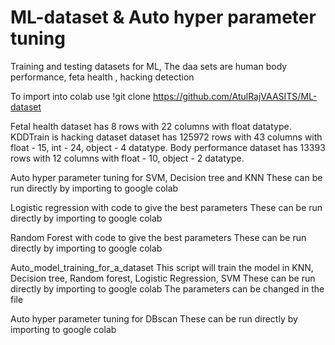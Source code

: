 # ML-dataset & Auto hyper parameter tuning
Training and testing datasets for ML, The daa sets are human body performance, feta health , hacking detection

To import into colab use
!git clone https://github.com/AtulRajVAASITS/ML-dataset

Fetal health dataset has 8 rows with 22 columns with float datatype.
KDDTrain is hacking dataset dataset has 125972 rows with 43 columns with float - 15, int - 24, object - 4 datatype.
Body performance dataset has 13393 rows with 12 columns with float - 10, object - 2 datatype.

Auto hyper parameter tuning for SVM, Decision tree and KNN
These can be run directly by importing to google colab

Logistic regression with code to give the best parameters
These can be run directly by importing to google colab

Random Forest with code to give the best parameters
These can be run directly by importing to google colab

Auto_model_training_for_a_dataset
This script will train the model in KNN, Decision tree, Random forest, Logistic Regression, SVM
These can be run directly by importing to google colab
The parameters can be changed in the file

Auto hyper parameter tuning for DBscan
These can be run directly by importing to google colab
